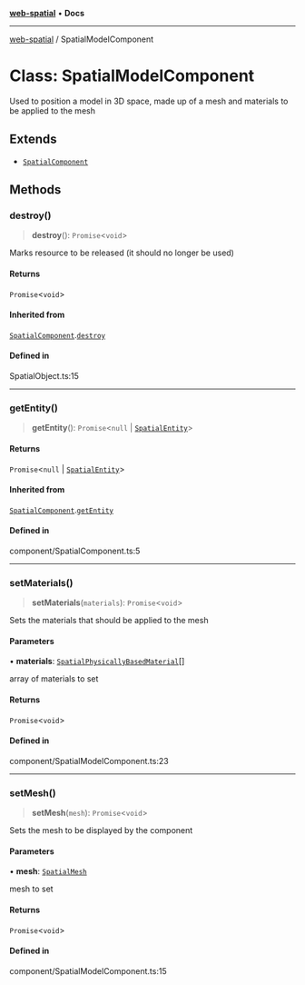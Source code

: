 [**web-spatial**](../README.md) • **Docs**

***

[web-spatial](../globals.md) / SpatialModelComponent

# Class: SpatialModelComponent

Used to position a model in 3D space, made up of a mesh and materials to be applied to the mesh

## Extends

- [`SpatialComponent`](SpatialComponent.md)

## Methods

### destroy()

> **destroy**(): `Promise`\<`void`\>

Marks resource to be released (it should no longer be used)

#### Returns

`Promise`\<`void`\>

#### Inherited from

[`SpatialComponent`](SpatialComponent.md).[`destroy`](SpatialComponent.md#destroy)

#### Defined in

SpatialObject.ts:15

***

### getEntity()

> **getEntity**(): `Promise`\<`null` \| [`SpatialEntity`](SpatialEntity.md)\>

#### Returns

`Promise`\<`null` \| [`SpatialEntity`](SpatialEntity.md)\>

#### Inherited from

[`SpatialComponent`](SpatialComponent.md).[`getEntity`](SpatialComponent.md#getentity)

#### Defined in

component/SpatialComponent.ts:5

***

### setMaterials()

> **setMaterials**(`materials`): `Promise`\<`void`\>

Sets the materials that should be applied to the mesh

#### Parameters

• **materials**: [`SpatialPhysicallyBasedMaterial`](SpatialPhysicallyBasedMaterial.md)[]

array of materials to set

#### Returns

`Promise`\<`void`\>

#### Defined in

component/SpatialModelComponent.ts:23

***

### setMesh()

> **setMesh**(`mesh`): `Promise`\<`void`\>

Sets the mesh to be displayed by the component

#### Parameters

• **mesh**: [`SpatialMesh`](SpatialMesh.md)

mesh to set

#### Returns

`Promise`\<`void`\>

#### Defined in

component/SpatialModelComponent.ts:15
